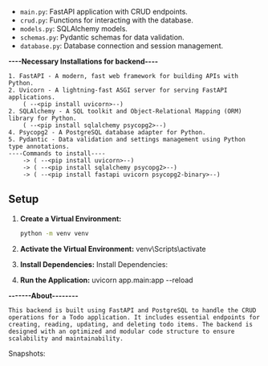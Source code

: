 - `main.py`: FastAPI application with CRUD endpoints.
- `crud.py`: Functions for interacting with the database.
- `models.py`: SQLAlchemy models.
- `schemas.py`: Pydantic schemas for data validation.
- `database.py`: Database connection and session management.

**----Necessary Installations for backend----**

    1. FastAPI - A modern, fast web framework for building APIs with Python.
    2. Uvicorn - A lightning-fast ASGI server for serving FastAPI applications.
        ( --<pip install uvicorn>--)
    2. SQLAlchemy - A SQL toolkit and Object-Relational Mapping (ORM) library for Python.
        ( --<pip install sqlalchemy psycopg2>--)
    4. Psycopg2 - A PostgreSQL database adapter for Python.
    5. Pydantic - Data validation and settings management using Python type annotations.
    ----Commands to install----
        -> ( --<pip install uvicorn>--)
        -> ( --<pip install sqlalchemy psycopg2>--)
        -> ( --<pip install fastapi uvicorn psycopg2-binary>--)
  

## Setup

1. **Create a Virtual Environment:**

   ```bash
   python -m venv venv
2.   **Activate the Virtual Environment:**
    venv\Scripts\activate

3. **Install Dependencies:**
    Install Dependencies:

4. **Run the Application:**
    uvicorn app.main:app --reload

**-------About--------**

    This backend is built using FastAPI and PostgreSQL to handle the CRUD operations for a Todo application. It includes essential endpoints for creating, reading, updating, and deleting todo items. The backend is designed with an optimized and modular code structure to ensure scalability and maintainability.

Snapshots:
